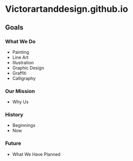 # Victorartanddesign.github.io

## Goals
### What We Do
- Painting
- Line Art
- Illustration
- Graphic Design
- Graffiti
- Calligraphy

### Our Mission
- Why Us

### History
- Beginnings
- Now

### Future
- What We Have Planned
